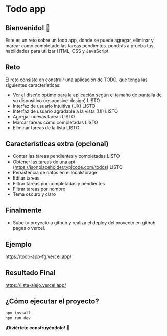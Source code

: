 # Todo app

## Bienvenido! 👋

Este es un reto sobre un todo app, donde se puede agregar, eliminar y marcar como completado las tareas pendientes. pondrás a prueba tus habilidades para utilizar HTML, CSS y JavaScript.

## Reto

El reto consiste en construir una aplicación de TODO, que tenga las siguientes características:

- Ver el diseño óptimo para la aplicación según el tamaño de pantalla de su dispositivo (responsive-design) LISTO
- Interfaz de usuario intuitiva (UX) LISTO
- Interfaz de usuario agradable a la vista (UI) LISTO
- Agregar nuevas tareas LISTO
- Marcar tareas como completadas LISTO
- Eliminar tareas de la lista LISTO

## Características extra (opcional)

- Contar las tareas pendientes y completadas LISTO
- Obtener las tareas de una api (https://jsonplaceholder.typicode.com/todos) LISTO
- Persistencia de datos en el localstorage
- Editar tareas
- Filtrar tareas por completadas y pendientes
- Filtrar tareas por nombre
- Tema oscuro y claro

## Finalmente

- Sube tu proyecto a github y realiza el deploy del proyecto en github pages o vercel.

## Ejemplo

https://todo-app-fg.vercel.app/

## Resultado Final

https://lista-alejo.vercel.app/

## ¿Cómo ejecutar el proyecto?

```bash
npm install
npm run dev
```

**¡Diviértete construyéndolo!** 🚀
